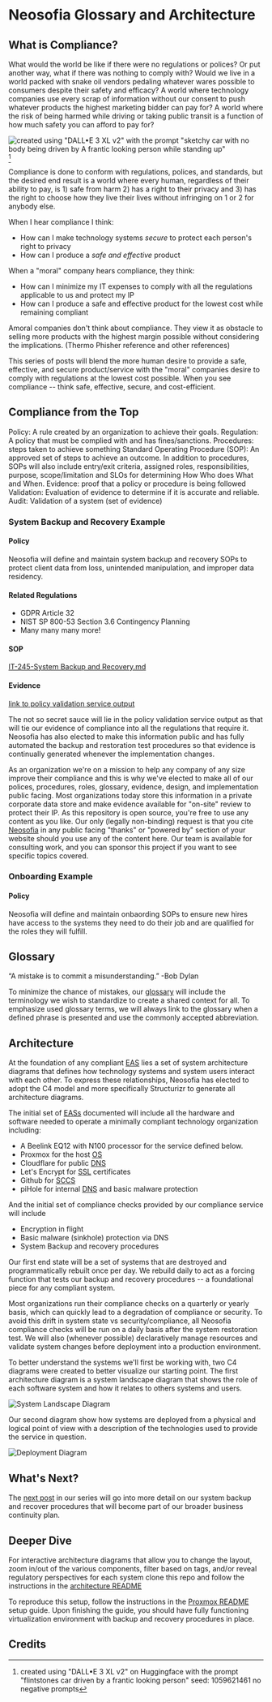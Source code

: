 # Neosofia Glossary and Architecture

## What is Compliance?

What would the world be like if there were no regulations or polices? Or put another way, what if there was nothing to comply with? Would we live in a world packed with snake oil vendors pedaling whatever wares possible to consumers despite their safety and efficacy? A world where technology companies use every scrap of information without our consent to push whatever products the highest marketing bidder can pay for? A world where the risk of being harmed while driving or taking public transit is a function of how much safety you can afford to pay for?

![created using "DALL•E 3 XL v2" with the prompt "sketchy car with no body being driven by A frantic looking person while standing up"](../../shared/images/flintstones-car.png)[^credit]



Compliance is done to conform with regulations, polices, and standards, but the desired end result is a world where every human, regardless of their ability to pay, is 1) safe from harm 2) has a right to their privacy and 3) has the right to choose how they live their lives without infringing on 1 or 2 for anybody else.

When I hear compliance I think:
 * How can I make technology systems *secure* to protect each person's right to privacy
 * How can I produce a *safe and effective* product

When a "moral" company hears compliance, they think:
 * How can I minimize my IT expenses to comply with all the regulations applicable to us and protect my IP
 * How can I produce a safe and effective product for the lowest cost while remaining compliant

Amoral companies don't think about compliance. They view it as obstacle to selling more products with the highest margin possible without considering the implications. (Thermo Phisher reference and other references)

This series of posts will blend the more human desire to provide a safe, effective, and secure product/service with the "moral" companies desire to comply with regulations at the lowest cost possible. When you see compliance -- think safe, effective, secure, and cost-efficient.

## Compliance from the Top



Policy: A rule created by an organization to achieve their goals.
Regulation: A policy that must be complied with and has fines/sanctions.
Procedures: steps taken to achieve something
Standard Operating Procedure (SOP): An approved set of steps to achieve an outcome. In addition to procedures, SOPs will also include entry/exit criteria, assigned roles, responsibilities, purpose, scope/limitation and SLOs for determining How Who does What and When.
Evidence: proof that a policy or procedure is being followed
Validation: Evaluation of evidence to determine if it is accurate and reliable. 
Audit: Validation of a system (set of evidence) 

### System Backup and Recovery Example 

#### Policy

Neosofia will define and maintain system backup and recovery SOPs to protect client data from loss, unintended manipulation, and improper data residency.

#### Related Regulations
 * GDPR Article 32
 * NIST SP 800-53 Section 3.6 Contingency Planning
 * Many many many more!

#### SOP
 [IT-245-System Backup and Recovery.md](tbd)

#### Evidence
 [link to policy validation service output](tbd)

The not so secret sauce will lie in the policy validation service output as that will tie our evidence of compliance into all the regulations that require it. Neosofia has also elected to make this information public and has fully automated the backup and restoration test procedures so that evidence is continually generated whenever the implementation changes.

As an organization we're on a mission to help any company of any size improve their compliance and this is why we've elected to make all of our polices, procedures, roles, glossary, evidence, design, and implementation public facing. Most organizations today store this information in a private corporate data store and make evidence available for "on-site" review to protect their IP. As this repository is open source, you're free to use any content as you like. Our only (legally non-binding) request is that you cite [Neosofia](https://github.com/neosofia/corporate) in any public facing "thanks" or "powered by" section of your website should you use any of the content here. Our team is available for consulting work, and you can sponsor this project if you want to see specific topics covered.



### Onboarding Example


#### Policy

Neosofia will define and maintain onbaording SOPs to ensure new hires have access to the systems they need to do their job and are qualified for the roles they will fulfill.




## Glossary

“A mistake is to commit a misunderstanding.”
-Bob Dylan

To minimize the chance of mistakes, our [glossary](../../shared/glossary.md) will include the terminology we wish to standardize to create a shared context for all. To emphasize used glossary terms, we will always link to the glossary when a defined phrase is presented and use the commonly accepted abbreviation.

## Architecture

At the foundation of any compliant [EAS](../../shared/glossary.md#EAS) lies a set of system architecture diagrams that defines how technology systems and system users interact with each other. To express these relationships, Neosofia has elected to adopt the C4 model and more specifically Structurizr to generate all architecture diagrams. 

The initial set of [EASs](../../shared/glossary.md#EAS) documented will include all the hardware and software needed to operate a minimally compliant technology organization including:
 * A Beelink EQ12 with N100 processor for the service defined below.
 * Proxmox for the host [OS](../../shared/glossary.md#OS)
 * Cloudflare for public [DNS](../../shared/glossary.md#DNS)
 * Let's Encrypt for [SSL](../../shared/glossary.md#SSL) certificates
 * Github for [SCCS](../../shared/glossary.md#SCCS)
 * piHole for internal [DNS](../../shared/glossary.md#DNS) and basic malware protection

And the initial set of compliance checks provided by our compliance service will include
 * Encryption in flight
 * Basic malware (sinkhole) protection via DNS
 * System Backup and recovery procedures

Our first end state will be a set of systems that are destroyed and programmatically rebuilt once per day. We rebuild daily to act as a forcing function that tests our backup and recovery procedures -- a foundational piece for any compliant system. 

 Most organizations run their compliance checks on a quarterly or yearly basis, which can quickly lead to a degradation of compliance or security. To avoid this drift in system state vs security/compliance, all Neosofia compliance checks will be run on a daily basis after the system restoration test. We will also (whenever possible) declaratively manage resources and validate system changes before deployment into a production environment.

To better understand the systems we'll first be working with, two C4 diagrams were created to better visualize our starting point. The first architecture diagram is a system landscape diagram that shows the role of each software system and how it relates to others systems and users. 

![System Landscape Diagram](../../shared/images/system-landscape-v1.svg)


Our second diagram show how systems are deployed from a physical and logical point of view with a description of the technologies used to provide the service in question.

![Deployment Diagram](../../shared/images/deployment-diagram-v1.svg)



## What's Next?

The [next post](1000_system_backup_and_recovery.md) in our series will go into more detail on our system backup and recover procedures that will become part of our broader business continuity plan.


## Deeper Dive

For interactive architecture diagrams that allow you to change the layout, zoom in/out of the various components, filter based on tags, and/or reveal regulatory perspectives for each system clone this repo and follow the instructions in the [architecture README](../../architecture/README.md)

To reproduce this setup, follow the instructions in the [Proxmox README](../../os/proxmox/README.md) setup guide. Upon finishing the guide, you should have fully functioning virtualization environment with backup and recovery procedures in place.




## Credits

[^credit]: created using "DALL•E 3 XL v2" on Huggingface with the prompt "flintstones car driven by a frantic looking person" seed: 1059621461 no negative prompts